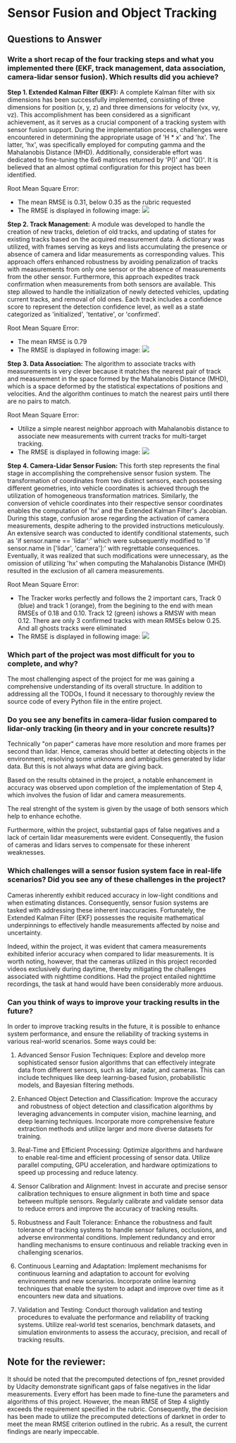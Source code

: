 # Sensor Fusion and Object Tracking

## Questions to Answer

### Write a short recap of the four tracking steps and what you implemented there (EKF, track management, data association, camera-lidar sensor fusion). Which results did you achieve? 

**Step 1. Extended Kalman Filter (EKF):** A complete Kalman filter with six dimensions has been successfully implemented, consisting of three dimensions for position (x, y, z) and three dimensions for velocity (vx, vy, vz). This accomplishment has been considered as a significant achievement, as it serves as a crucial component of a tracking system with sensor fusion support. During the implementation process, challenges were encountered in determining the appropriate usage of 'H * x' and 'hx'. The latter, 'hx', was specifically employed for computing gamma and the Mahalanobis Distance (MHD). Additionally, considerable effort was dedicated to fine-tuning the 6x6 matrices returned by 'P()' and 'Q()'. It is believed that an almost optimal configuration for this project has been identified.

Root Mean Square Error:
- The mean RMSE is 0.31, below 0.35 as the rubric requested
- The RMSE is displayed in following image: <img src='RMSE1.png'/>

**Step 2. Track Management:** A module was developed to handle the creation of new tracks, deletion of old tracks, and updating of states for existing tracks based on the acquired measurement data. A dictionary was utilized, with frames serving as keys and lists accumulating the presence or absence of camera and lidar measurements as corresponding values. This approach offers enhanced robustness by avoiding penalization of tracks with measurements from only one sensor or the absence of measurements from the other sensor. Furthermore, this approach expedites track confirmation when measurements from both sensors are available. 
This step allowed to handle the initialization of newly detected vehicles, updating current tracks, and removal of old ones. Each track includes a confidence score to represent the detection confidence level, as well as a state categorized as 'initialized', 'tentative', or 'confirmed'.

Root Mean Square Error:
- The mean RMSE is 0.79
- The RMSE is displayed in following image: <img src='RMSE2.png'/>

**Step 3. Data Association:** The algorithm to associate tracks with measurements is very clever because it matches the nearest pair of track and measurement in the space formed by the Mahalanobis Distance (MHD), which is a space deformed by the statistical expectations of positions and velocities. And the algorithm continues to match the nearest pairs until there are no pairs to match.

Root Mean Square Error:
- Utilize a simple nearest neighbor approach with Mahalanobis distance to associate new measurements with current tracks for multi-target tracking.
- The RMSE is displayed in following image: <img src='RMSE3.png'/>

**Step 4. Camera-Lidar Sensor Fusion:** This forth step represents the final stage in accomplishing the comprehensive sensor fusion system. The transformation of coordinates from two distinct sensors, each possessing different geometries, into vehicle coordinates is achieved through the utilization of homogeneous transformation matrices. Similarly, the conversion of vehicle coordinates into their respective sensor coordinates enables the computation of 'hx' and the Extended Kalman Filter's Jacobian. During this stage, confusion arose regarding the activation of camera measurements, despite adhering to the provided instructions meticulously. An extensive search was conducted to identify conditional statements, such as 'if sensor.name == 'lidar':' which were subsequently modified to 'if sensor.name in ['lidar', 'camera']:' with regrettable consequences. Eventually, it was realized that such modifications were unnecessary, as the omission of utilizing 'hx' when computing the Mahalanobis Distance (MHD) resulted in the exclusion of all camera measurements.

Root Mean Square Error:
- The Tracker works perfectly and follows the 2 important cars, Track 0 (blue) and track 1 (orange), from the begining to the end with mean RMSEs of 0.18 and 0.10. Track 12 (green) ishows a RMSW with mean 0.12. There are only 3 confirmed tracks with mean RMSEs below 0.25. And all ghosts tracks were eliminated
- The RMSE is displayed in following image: <img src='RMSE4.png'/>

### Which part of the project was most difficult for you to complete, and why?

The most challenging aspect of the project for me was gaining a comprehensive understanding of its overall structure. In addition to addressing all the TODOs, I found it necessary to thoroughly review the source code of every Python file in the entire project.
    
### Do you see any benefits in camera-lidar fusion compared to lidar-only tracking (in theory and in your concrete results)?
Technically "on paper" cameras have more resolution and more frames per second than lidar. Hence, cameras should better at detecting objects in the environment, resolving some unknowns and ambiguities generated by lidar data. But this is not always what data are giving back.

Based on the results obtained in the project, a notable enhancement in accuracy was observed upon completion of the implementation of Step 4, which involves the fusion of lidar and camera measurements. 

The real strenght of the system is given by the usage of both sensors which help to enhance echothe.

Furthermore, within the project, substantial gaps of false negatives and a lack of certain lidar measurements were evident. Consequently, the fusion of cameras and lidars serves to compensate for these inherent weaknesses.
    
### Which challenges will a sensor fusion system face in real-life scenarios? Did you see any of these challenges in the project?

Cameras inherently exhibit reduced accuracy in low-light conditions and when estimating distances. Consequently, sensor fusion systems are tasked with addressing these inherent inaccuracies. Fortunately, the Extended Kalman Filter (EKF) possesses the requisite mathematical underpinnings to effectively handle measurements affected by noise and uncertainty.


Indeed, within the project, it was evident that camera measurements exhibited inferior accuracy when compared to lidar measurements. It is worth noting, however, that the cameras utilized in this project recorded videos exclusively during daytime, thereby mitigating the challenges associated with nighttime conditions. Had the project entailed nighttime recordings, the task at hand would have been considerably more arduous.

### Can you think of ways to improve your tracking results in the future?
In order to improve tracking results in the future, it is possible to enhance system performance, and ensure the reliability of tracking systems in various real-world scenarios.
Some ways could be:

1. Advanced Sensor Fusion Techniques: Explore and develop more sophisticated sensor fusion algorithms that can effectively integrate data from different sensors, such as lidar, radar, and cameras. This can include techniques like deep learning-based fusion, probabilistic models, and Bayesian filtering methods.

2. Enhanced Object Detection and Classification: Improve the accuracy and robustness of object detection and classification algorithms by leveraging advancements in computer vision, machine learning, and deep learning techniques. Incorporate more comprehensive feature extraction methods and utilize larger and more diverse datasets for training.

3. Real-Time and Efficient Processing: Optimize algorithms and hardware to enable real-time and efficient processing of sensor data. Utilize parallel computing, GPU acceleration, and hardware optimizations to speed up processing and reduce latency.

4. Sensor Calibration and Alignment: Invest in accurate and precise sensor calibration techniques to ensure alignment in both time and space between multiple sensors. Regularly calibrate and validate sensor data to reduce errors and improve the accuracy of tracking results.

5. Robustness and Fault Tolerance: Enhance the robustness and fault tolerance of tracking systems to handle sensor failures, occlusions, and adverse environmental conditions. Implement redundancy and error handling mechanisms to ensure continuous and reliable tracking even in challenging scenarios.

6. Continuous Learning and Adaptation: Implement mechanisms for continuous learning and adaptation to account for evolving environments and new scenarios. Incorporate online learning techniques that enable the system to adapt and improve over time as it encounters new data and situations.

7. Validation and Testing: Conduct thorough validation and testing procedures to evaluate the performance and reliability of tracking systems. Utilize real-world test scenarios, benchmark datasets, and simulation environments to assess the accuracy, precision, and recall of tracking results.

## Note for the reviewer:

It should be noted that the precomputed detections of fpn_resnet provided by Udacity demonstrate significant gaps of false negatives in the lidar measurements. Every effort has been made to fine-tune the parameters and algorithms of this project. However, the mean RMSE of Step 4 slightly exceeds the requirement specified in the rubric. Consequently, the decision has been made to utilize the precomputed detections of darknet in order to meet the mean RMSE criterion outlined in the rubric. As a result, the current findings are nearly impeccable.
